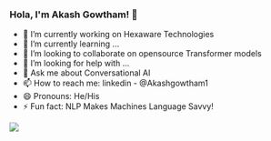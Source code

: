 ### Hola, I'm Akash Gowtham! 👋

- 🔭 I’m currently working on Hexaware Technologies
- 🌱 I’m currently learning ...
- 👯 I’m looking to collaborate on opensource Transformer models
- 🤔 I’m looking for help with ...
- 💬 Ask me about Conversational AI
- 📫 How to reach me: linkedin - @Akashgowtham1
- 😄 Pronouns: He/His
- ⚡ Fun fact: NLP Makes Machines Language Savvy!

 <img src="https://github-readme-stats.vercel.app/api?username=Akashgowtham1&&show_icons=true&title_color=ffffff&icon_color=bb2acf&text_color=daf7dc&bg_color=191919">
